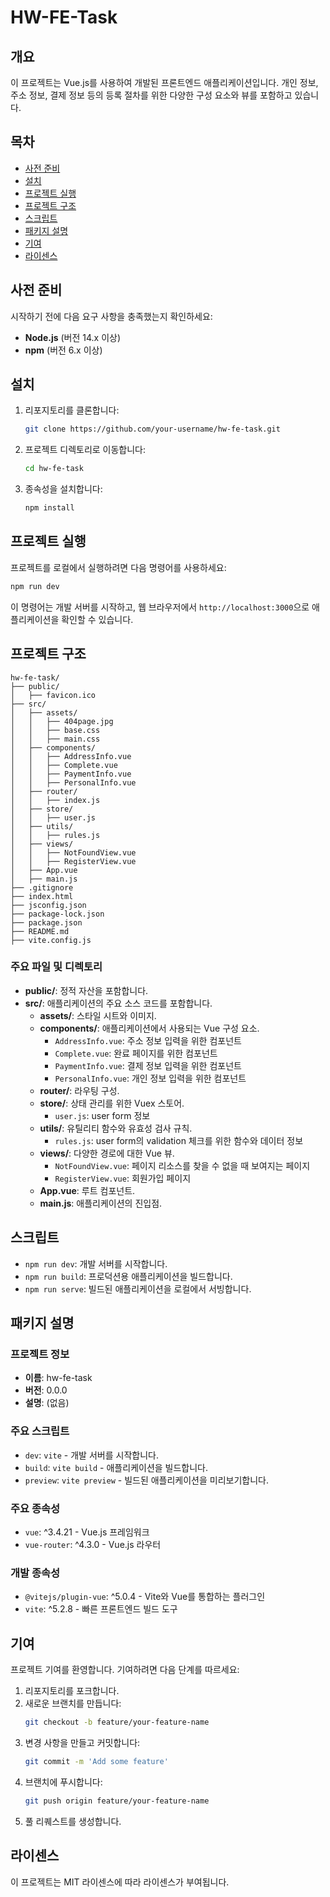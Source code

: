 
# HW-FE-Task

## 개요

이 프로젝트는 Vue.js를 사용하여 개발된 프론트엔드 애플리케이션입니다.
개인 정보, 주소 정보, 결제 정보 등의 등록 절차를 위한 다양한 구성 요소와 뷰를 포함하고 있습니다.

## 목차

- [사전 준비](#사전-준비)
- [설치](#설치)
- [프로젝트 실행](#프로젝트-실행)
- [프로젝트 구조](#프로젝트-구조)
- [스크립트](#스크립트)
- [패키지 설명](#패키지-설명)
- [기여](#기여)
- [라이센스](#라이센스)

## 사전 준비

시작하기 전에 다음 요구 사항을 충족했는지 확인하세요:

- **Node.js** (버전 14.x 이상)
- **npm** (버전 6.x 이상)

## 설치

1. 리포지토리를 클론합니다:
   ```sh
   git clone https://github.com/your-username/hw-fe-task.git
   ```
2. 프로젝트 디렉토리로 이동합니다:
   ```sh
   cd hw-fe-task
   ```
3. 종속성을 설치합니다:
   ```sh
   npm install
   ```

## 프로젝트 실행

프로젝트를 로컬에서 실행하려면 다음 명령어를 사용하세요:
```sh
npm run dev
```
이 명령어는 개발 서버를 시작하고, 웹 브라우저에서 `http://localhost:3000`으로 애플리케이션을 확인할 수 있습니다.

## 프로젝트 구조

```
hw-fe-task/
├── public/
│   ├── favicon.ico
├── src/
│   ├── assets/
│   │   ├── 404page.jpg
│   │   ├── base.css
│   │   ├── main.css
│   ├── components/
│   │   ├── AddressInfo.vue
│   │   ├── Complete.vue
│   │   ├── PaymentInfo.vue
│   │   ├── PersonalInfo.vue
│   ├── router/
│   │   ├── index.js
│   ├── store/
│   │   ├── user.js
│   ├── utils/
│   │   ├── rules.js
│   ├── views/
│   │   ├── NotFoundView.vue
│   │   ├── RegisterView.vue
│   ├── App.vue
│   ├── main.js
├── .gitignore
├── index.html
├── jsconfig.json
├── package-lock.json
├── package.json
├── README.md
├── vite.config.js
```

### 주요 파일 및 디렉토리

- **public/**: 정적 자산을 포함합니다.
- **src/**: 애플리케이션의 주요 소스 코드를 포함합니다.
  - **assets/**: 스타일 시트와 이미지.
  - **components/**: 애플리케이션에서 사용되는 Vue 구성 요소.
    - `AddressInfo.vue`: 주소 정보 입력을 위한 컴포넌트
    - `Complete.vue`: 완료 페이지를 위한 컴포넌트
    - `PaymentInfo.vue`: 결제 정보 입력을 위한 컴포넌트
    - `PersonalInfo.vue`: 개인 정보 입력을 위한 컴포넌트
  - **router/**: 라우팅 구성.
  - **store/**: 상태 관리를 위한 Vuex 스토어.
    - `user.js`: user form 정보
  - **utils/**: 유틸리티 함수와 유효성 검사 규칙.
    - `rules.js`: user form의 validation 체크를 위한 함수와 데이터 정보
  - **views/**: 다양한 경로에 대한 Vue 뷰.
    - `NotFoundView.vue`: 페이지 리소스를 찾을 수 없을 때 보여지는 페이지
    - `RegisterView.vue`: 회원가입 페이지
  - **App.vue**: 루트 컴포넌트.
  - **main.js**: 애플리케이션의 진입점.
  

## 스크립트

- `npm run dev`: 개발 서버를 시작합니다.
- `npm run build`: 프로덕션용 애플리케이션을 빌드합니다.
- `npm run serve`: 빌드된 애플리케이션을 로컬에서 서빙합니다.

## 패키지 설명

### 프로젝트 정보

- **이름**: hw-fe-task
- **버전**: 0.0.0
- **설명**: (없음)

### 주요 스크립트

- `dev`: `vite` - 개발 서버를 시작합니다.
- `build`: `vite build` - 애플리케이션을 빌드합니다.
- `preview`: `vite preview` - 빌드된 애플리케이션을 미리보기합니다.

### 주요 종속성

- `vue`: ^3.4.21 - Vue.js 프레임워크
- `vue-router`: ^4.3.0 - Vue.js 라우터

### 개발 종속성

- `@vitejs/plugin-vue`: ^5.0.4 - Vite와 Vue를 통합하는 플러그인
- `vite`: ^5.2.8 - 빠른 프론트엔드 빌드 도구

## 기여

프로젝트 기여를 환영합니다. 기여하려면 다음 단계를 따르세요:

1. 리포지토리를 포크합니다.
2. 새로운 브랜치를 만듭니다:
   ```sh
   git checkout -b feature/your-feature-name
   ```
3. 변경 사항을 만들고 커밋합니다:
   ```sh
   git commit -m 'Add some feature'
   ```
4. 브랜치에 푸시합니다:
   ```sh
   git push origin feature/your-feature-name
   ```
5. 풀 리퀘스트를 생성합니다.

## 라이센스

이 프로젝트는 MIT 라이센스에 따라 라이센스가 부여됩니다.
